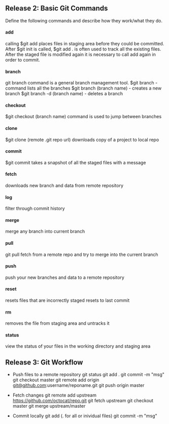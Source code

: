 ## Release 2: Basic Git Commands
Define the following commands and describe how they work/what they do.  


#### add
<!-- Your defnition here -->
calling $git add places files in staging area before they could be committed. After $git init is called, $git add . is often used to track all the existing files. After the staged file is modified again it is necessary to call add again in order to commit.   

#### branch
<!-- Your defnition here -->
git branch command is a general branch management tool. 
$git branch - command lists all the branches
$git branch (branch name) - creates a new branch
$git branch -d (branch name) - deletes a branch

#### checkout
<!-- Your defnition here -->
$git checkout (branch name) command is used to jump between branches

#### clone
<!-- Your defnition here -->
$git clone (remote .git repo url) downloads copy of a project to local repo

#### commit
<!-- Your defnition here -->
$git commit takes a snapshot of all the staged files with a message

#### fetch
<!-- Your defnition here -->
downloads new branch and data from remote repository

#### log
<!-- Your defnition here -->
filter through commit history

#### merge
<!-- Your defnition here -->
merge any branch into current branch 

#### pull
<!-- Your defnition here -->
git pull fetch from a remote repo and try to merge into the current branch

#### push
<!-- Your defnition here -->
push your new branches and data to a remote repository

#### reset
<!-- Your defnition here -->
resets files that are incorrectly staged
resets to last commit 

#### rm
<!-- Your defnition here -->
removes the file from staging area and untracks it

#### status
view the status of your files in the working directory and staging area

## Release 3: Git Workflow

- Push files to a remote repository
    git status 
    git add .
    git commit -m "msg" 
    git checkout master
    git remote add origin git@github.com:username/reponame.git 
    git push origin master

- Fetch changes
    git remote add upstream https://github.com/octocat/repo.git 
    git fetch upstream
    git checkout master
    git merge upstream/master

- Commit locally
    git add (. for all or inividual files)
    git commit -m "msg"